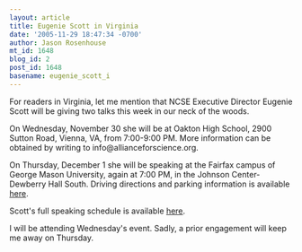 ```yaml
---
layout: article
title: Eugenie Scott in Virginia
date: '2005-11-29 18:47:34 -0700'
author: Jason Rosenhouse
mt_id: 1648
blog_id: 2
post_id: 1648
basename: eugenie_scott_i
---
```

<p>For readers in Virginia, let me mention that NCSE Executive Director Eugenie Scott will be giving two talks this week in our neck of the woods.</p>

<p>On Wednesday, November 30 she will be at Oakton High School, 2900 Sutton Road, Vienna, VA, from 7:00-9:00 PM.  More information can be obtained by writing to info@allianceforscience.org.</p>

<p>On Thursday, December 1 she will be speaking at the Fairfax campus of George Mason University, again at 7:00 PM, in the Johnson Center- Dewberry Hall South.  Driving directions and parking information is available <a href=http://www.gmu.edu/welcome/Directions-to-GMU.html>here</a>.</p>

<p>Scott's full speaking schedule is available <a href=http://www.natcenscied.org/meeting.asp>here</a>.</p>

<p>I will be attending Wednesday's event.  Sadly, a prior engagement will keep me away on Thursday.</p>
